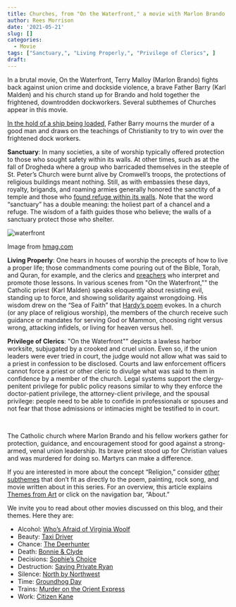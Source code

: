 ```yaml
---
title: Churches, from "On the Waterfront," a movie with Marlon Brando
author: Rees Morrison
date: '2021-05-21'
slug: []
categories:
  - Movie
tags: ["Sanctuary,", "Living Properly,", "Privilege of Clerics", ]
draft: 
---
```


In a brutal movie, On the Waterfront, Terry Malloy (Marlon Brando) fights back against union crime and dockside violence, a brave Father Barry (Karl Malden) and his church stand up for Brando and hold together the frightened, downtrodden dockworkers.  Several subthemes of Churches appear in this movie.

<!--more-->

[In the hold of a ship being loaded](https://www.youtube.com/watch?v=2u1RrWj4RDk), Father Barry mourns the murder of a good man and draws on the teachings of Christianity to try to win over the frightened dock workers.

**Sanctuary**:  In many societies, a site of worship typically offered protection to those who sought safety within its walls.  At other times, such as at the fall of Drogheda where a group who barricaded themselves in the steeple of St. Peter’s Church were burnt alive by Cromwell’s troops, the protections of religious buildings meant nothing.  Still, as with embassies these days, royalty, brigands, and roaming armies generally honored the sanctity of a temple and those who [found refuge within its walls](https://themesfromart.com/post/2021-05-21-churches-from-the-church-at-essoyes-a-painting-by-pierre-auguste-renoir/churchesrenoir/).  Note that the word “sanctuary” has a double meaning:  the holiest part of a chancel and a refuge.  The wisdom of a faith guides those who believe; the walls of a sanctuary protect those who shelter.

![waterfront](/media/ChurchesWaterfront.png)
 
Image from [hmag.com](http://hmag.com/wp-content/uploads/2014/12/Screen-Shot-2014-12-02-at-5.08.45-PM.png)

**Living Properly**:  One hears in houses of worship the precepts of how to live a proper life; those commandments come pouring out of the Bible, Torah, and Quran, for example, and the clerics and [preachers](https://themesfromart.com/post/2021-05-21-churches-from-california-dreamin-a-song-by-the-mamas-the-papas/churchescalifornia/) who interpret and promote those lessons.  In various scenes from "On the Waterfront,"" the Catholic priest (Karl Malden) speaks eloquently about resisting evil, standing up to force, and showing solidarity against wrongdoing.  His wisdom drew on the “Sea of Faith” that [Hardy’s poem](https://themesfromart.com/post/2021-05-21-churches-from-dover-beach-a-poem-by-matthew-arnold/churchesarnold/) evokes.  In a church (or any place of religious worship), the members of the church receive such guidance or mandates for serving God or Mammon, choosing right versus wrong, attacking infidels, or living for heaven versus hell.

**Privilege of Clerics**:   "On the Waterfront"" depicts a lawless harbor worksite, subjugated by a crooked and cruel union.  Even so, if the union leaders were ever tried in court, the judge would not allow what was said to a priest in confession to be disclosed.  Courts and law enforcement officers cannot force a priest or other cleric to divulge what was said to them in confidence by a member of the church.  Legal systems support the clergy-penitent privilege for public policy reasons similar to why they enforce the doctor-patient privilege, the attorney-client privilege, and the spousal privilege: people need to be able to confide in professionals or spouses and not fear that those admissions or intimacies might be testified to in court.

&nbsp;

The Catholic church where Marlon Brando and his fellow workers gather for protection, guidance, and encouragement stood for good against a strong-armed, venal union leadership.  Its brave priest stood up for Christian values and was murdered for doing so.   Martyrs can make a difference.

If you are interested in more about the concept “Religion,” consider [other subthemes](https://themesfromart.com/post/2021-05-21-churches-additional/churchesaddl/) that don’t fit as directly to the poem, painting, rock song, and movie written about in this series.  For an overview, this article explains [Themes from Art](http://bit.ly/3sRXopI) or click on the navigation bar, “About.”

We invite you to read about other movies discussed on this blog, and their themes.  Here they are: 

* Alcohol: [Who’s Afraid of Virginia Woolf](https://themesfromart.com/post/2021-02-03-alcohol-woolf-nichols/alcoholwoolfnichols/)
* Beauty: [Taxi Driver](https://themesfromart.com/post/2021-04-21-beauty-taxi-driver-a-movie-with-robert-de-niro-and-cybill-shepherd/beautytaxi/)
* Chance: [The Deerhunter](https://themesfromart.com/post/2021-03-14-chancewinner/chancewinner/)
* Death: [Bonnie & Clyde](https://themesfromart.com/post/2021-05-03-death-from-bonnie-clyde-a-movie-starring-warren-beatty-and-faye-dunaway/deathbonnie/)
* Decisions: [Sophie’s Choice](https://themesfromart.com/post/2021-02-08-decisions-sophie-s-choice-with-meryl-streep/decisionssophies/)
* Destruction: [Saving Private Ryan](https://themesfromart.com/post/2021-02-18-destruction-saving-private-ryan-a-movie-by-steven-spielberg/destructionsaving/)
* Silence: [North by Northwest](https://themesfromart.com/post/silencenorthwest/)
* Time: [Groundhog Day](https://themesfromart.com/post/2021-03-08-time-from-groundhog-day-starring-bill-murray/timegroundhog/)
* Trains: [Murder on the Orient Express](https://themesfromart.com/post/2021-05-10-trains-from-murder-on-the-orient-express-a-movie-directed-by-sidney-lumet/trainsorient/)   
* Work: [Citizen Kane](https://themesfromart.com/post/2021-02-26-workkane/workkane/)
